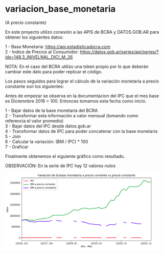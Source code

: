 # variacion_base_monetaria
(A precio constante)

En este proyecto utilizo conexión a las APIS de BCRA y DATOS.GOB.AR para obtener los siguientes datos:

1 - Base Monetaria: https://api.estadisticasbcra.com <br>
2 - Indice de Precios al Consumidor: https://datos.gob.ar/series/api/series/?ids=148.3_INIVELNAL_DICI_M_26

NOTA: En el caso del BCRA utilizo una token propio por lo que deberán cambiar este dato para poder replicar el código.

Los pasos seguidos para lograr el cálculo de la variación monetaria a precio constante son los siguientes:

Antes de empezar se observa en la documentacion del IPC que el mes base es Diciemnbre 2016 = 100. Entonces tomamos esta fecha como inicio.

1 - Bajar datos de la base monetaria del BCRA <br>
2 - Transformar esta información a valor mensual (tomando como referencia el valor promedio) <br>
3 - Bajar datos del IPC desde datos.gob.ar <br>
4 - Transformar datos de IPC para poder concatenar con la base monetaria <br>
5 - Join <br>
6 - Calcular la variación: (BM / IPC) * 100 <br>
7 - Graficar

Finalmente obtenemos el siguiente gráfico como resultado.

OBSERVACIÓN: En la serie de IPC hay 12 valores nulos

<img src="/grafico.png"/>
